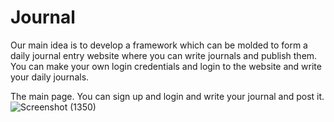 # Journal

Our main idea is to develop a framework which can be molded
to form a daily journal entry website where you can write journals and publish them. You
can make your own login credentials and login to the website and write your daily
journals.

The main page. You can sign up and login and write your journal and post it.
![Screenshot (1350)](https://user-images.githubusercontent.com/64405568/182928610-18438f0e-aa57-4912-8c8d-d159b569f6b8.png)

